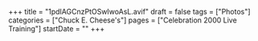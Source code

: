 +++
title = "1pdIAGCnzPtOSwIwoAsL.avif"
draft = false
tags = ["Photos"]
categories = ["Chuck E. Cheese's"]
pages = ["Celebration 2000 Live Training"]
startDate = ""
+++
